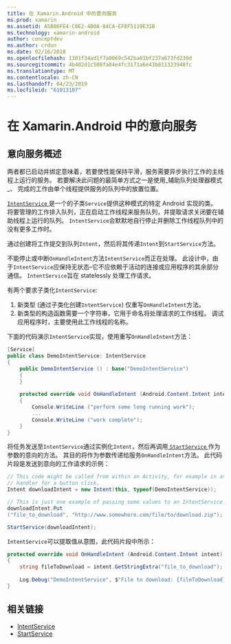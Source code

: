 ```yaml
---
title: 在 Xamarin.Android 中的意向服务
ms.prod: xamarin
ms.assetid: A5B86FE4-C8E2-4B0A-84CA-EF8F5119E31B
ms.technology: xamarin-android
author: conceptdev
ms.author: crdun
ms.date: 02/16/2018
ms.openlocfilehash: 1301f34ad1f7a0069c542ba81bf237a673fd239d
ms.sourcegitcommit: 4b402d1c508fa84e4fc3171a6e43b811323948fc
ms.translationtype: MT
ms.contentlocale: zh-CN
ms.lasthandoff: 04/23/2019
ms.locfileid: "61013107"
---
```

# <a name="intent-services-in-xamarinandroid"></a>在 Xamarin.Android 中的意向服务

## <a name="intent-services-overview"></a>意向服务概述

两者都已启动并绑定意味着，若要使性能保持平滑，服务需要异步执行工作的主线程上运行的服务。 若要解决此问题的最简单方式之一是使用_辅助队列处理器模式_、 完成的工作由单个线程提供服务的队列中的放置位置。 

[ `IntentService` ](https://developer.xamarin.com/api/type/Android.App.IntentService/)是一个的子类`Service`提供这种模式的特定 Android 实现的类。 将要管理的工作排入队列，正在启动工作线程来服务队列，并提取请求关闭要在辅助线程上运行的队列。 `IntentService`会默默地自行停止并删除工作线程队列中的没有更多工作时。
 
通过创建将工作提交到队列`Intent`，然后将其传递`Intent`到`StartService`方法。

不能停止或中断`OnHandleIntent`方法`IntentService`而正在处理。 此设计中，由于`IntentService`应保持无状态&ndash;它不应依赖于活动的连接或应用程序的其余部分通信。 `IntentService`旨在 statelessly 处理工作请求。

有两个要求子类化`IntentService`:

1. 新类型 (通过子类化创建`IntentService`) 仅重写`OnHandleIntent`方法。
2. 新类型的构造函数需要一个字符串，它用于命名将处理请求的工作线程。 调试应用程序时，主要使用此工作线程的名称。

下面的代码演示`IntentService`实现，使用重写`OnHandleIntent`方法：

```csharp
[Service]
public class DemoIntentService: IntentService
{
    public DemoIntentService () : base("DemoIntentService")
    {
    }
    
    protected override void OnHandleIntent (Android.Content.Intent intent)
    {
        Console.WriteLine ("perform some long running work");
        ...
        Console.WriteLine ("work complete");
    }
}
```

将任务发送至`IntentService`通过实例化`Intent`，然后再调用[ `StartService` ](https://developer.xamarin.com/api/member/Android.Content.Context.StartService/p/Android.Content.Intent/)作为参数的意向的方法。 其目的将作为参数传递给服务`OnHandleIntent`方法。 此代码片段是发送到意向的工作请求的示例： 

```csharp
// This code might be called from within an Activity, for example in an event
// handler for a button click.
Intent downloadIntent = new Intent(this, typeof(DemoIntentService));

// This is just one example of passing some values to an IntentService via the Intent:
downloadIntent.Put
("file_to_download", "http://www.somewhere.com/file/to/download.zip");

StartService(downloadIntent);
```

`IntentService`可以提取值从意图，此代码片段中所示：  

```csharp
protected override void OnHandleIntent (Android.Content.Intent intent)
{
    string fileToDownload = intent.GetStringExtra("file_to_download");
    
    Log.Debug("DemoIntentService", $"File to download: {fileToDownload}.");
}
```


## <a name="related-links"></a>相关链接

- [IntentService](https://developer.xamarin.com/api/type/Android.App.IntentService/)
- [StartService](https://developer.xamarin.com/api/member/Android.Content.Context.StartService/p/Android.Content.Intent/)
